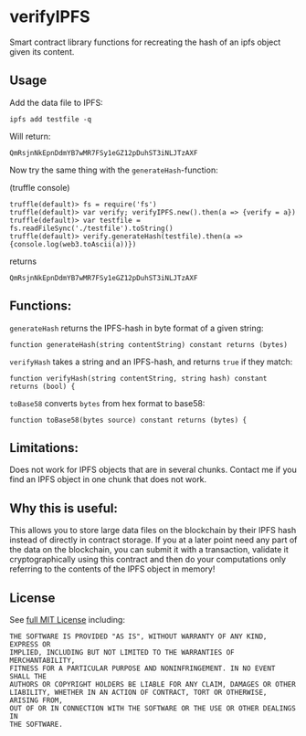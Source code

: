 # verifyIPFS

Smart contract library functions for recreating the hash of an ipfs object given its content.

## Usage
Add the data file to IPFS:

```
ipfs add testfile -q
```

Will return:
```
QmRsjnNkEpnDdmYB7wMR7FSy1eGZ12pDuhST3iNLJTzAXF
```

Now try the same thing with the `generateHash`-function:

(truffle console)
```
truffle(default)> fs = require('fs')
truffle(default)> var verify; verifyIPFS.new().then(a => {verify = a})
truffle(default)> var testfile = fs.readFileSync('./testfile').toString()
truffle(default)> verify.generateHash(testfile).then(a => {console.log(web3.toAscii(a))})
```
returns
```
QmRsjnNkEpnDdmYB7wMR7FSy1eGZ12pDuhST3iNLJTzAXF
```

## Functions:

`generateHash` returns the IPFS-hash in byte format of a given string:
```
function generateHash(string contentString) constant returns (bytes)
```

`verifyHash` takes a string and an IPFS-hash, and returns `true` if they match:
```
function verifyHash(string contentString, string hash) constant returns (bool) {
```

`toBase58` converts `bytes` from hex format to base58:
```
function toBase58(bytes source) constant returns (bytes) {
```

## Limitations:

Does not work for IPFS objects that are in several chunks.
Contact me if you find an IPFS object in one chunk that does not work.


## Why this is useful:
This allows you to store large data files on the blockchain by their IPFS hash instead of directly in contract storage. If you at a later point need any part of the data on the blockchain, you can submit it with a transaction, validate it cryptographically using this contract and then do your computations only referring to the contents of the IPFS object in memory!

## License
See [full MIT License](LICENSE) including:
```
THE SOFTWARE IS PROVIDED "AS IS", WITHOUT WARRANTY OF ANY KIND, EXPRESS OR
IMPLIED, INCLUDING BUT NOT LIMITED TO THE WARRANTIES OF MERCHANTABILITY,
FITNESS FOR A PARTICULAR PURPOSE AND NONINFRINGEMENT. IN NO EVENT SHALL THE
AUTHORS OR COPYRIGHT HOLDERS BE LIABLE FOR ANY CLAIM, DAMAGES OR OTHER
LIABILITY, WHETHER IN AN ACTION OF CONTRACT, TORT OR OTHERWISE, ARISING FROM,
OUT OF OR IN CONNECTION WITH THE SOFTWARE OR THE USE OR OTHER DEALINGS IN
THE SOFTWARE.
```